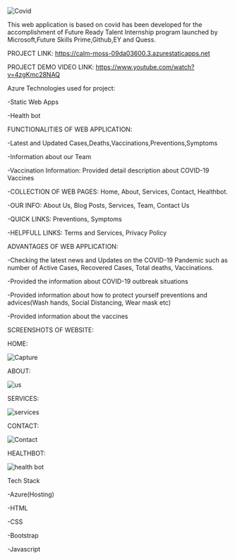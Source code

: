 ![Covid](https://user-images.githubusercontent.com/117900157/232210249-0322652e-45a5-4025-b3bf-35a4b408aba6.JPG)



This web application is based on covid has been developed for the accomplishment of Future Ready Talent 
Internship program launched by Microsoft,Future Skills Prime,Github,EY and Quess.


PROJECT LINK: https://calm-moss-09da03600.3.azurestaticapps.net

PROJECT DEMO VIDEO LINK: https://www.youtube.com/watch?v=4zgKmc28NAQ


Azure Technologies used for project:

-Static Web Apps

-Health bot


FUNCTIONALITIES OF WEB APPLICATION:


-Latest and Updated Cases,Deaths,Vaccinations,Preventions,Symptoms

-Information about our Team

-Vaccination Information: Provided detail description about COVID-19 Vaccines

-COLLECTION OF WEB PAGES: Home, About, Services, Contact, Healthbot.

-OUR INFO: About Us, Blog Posts, Services, Team, Contact Us

-QUICK LINKS: Preventions, Symptoms

-HELPFULL LINKS: Terms and Services, Privacy Policy


ADVANTAGES OF WEB APPLICATION:

-Checking the latest news and Updates on the COVID-19 Pandemic such as number of Active Cases, Recovered Cases, Total deaths, Vaccinations.

-Provided the information about COVID-19 outbreak situations

-Provided information about how to protect yourself preventions and advices(Wash hands, Social Distancing, Wear mask etc)

-Provided information about the vaccines



SCREENSHOTS OF WEBSITE:

HOME:




![Capture](https://user-images.githubusercontent.com/117900157/232207421-e3b20f5b-5b93-4aee-87f7-a0a635027556.JPG)


ABOUT:



![us](https://user-images.githubusercontent.com/117900157/232207871-be262aaa-32bb-4073-aeab-d8b7edf376af.JPG)


SERVICES:


![services](https://user-images.githubusercontent.com/117900157/232207922-9f6bd882-563a-4bbb-a3f3-f6af26749ea0.JPG)


CONTACT:

![Contact](https://user-images.githubusercontent.com/117900157/232207949-2641c2ae-1eab-41ae-b81b-5ea681a11a3e.JPG)


HEALTHBOT:



![health bot](https://user-images.githubusercontent.com/117900157/232207977-045c8df4-7179-4859-98a1-da8331d337c0.JPG)


Tech Stack

-Azure(Hosting)

-HTML

-CSS

-Bootstrap

-Javascript

